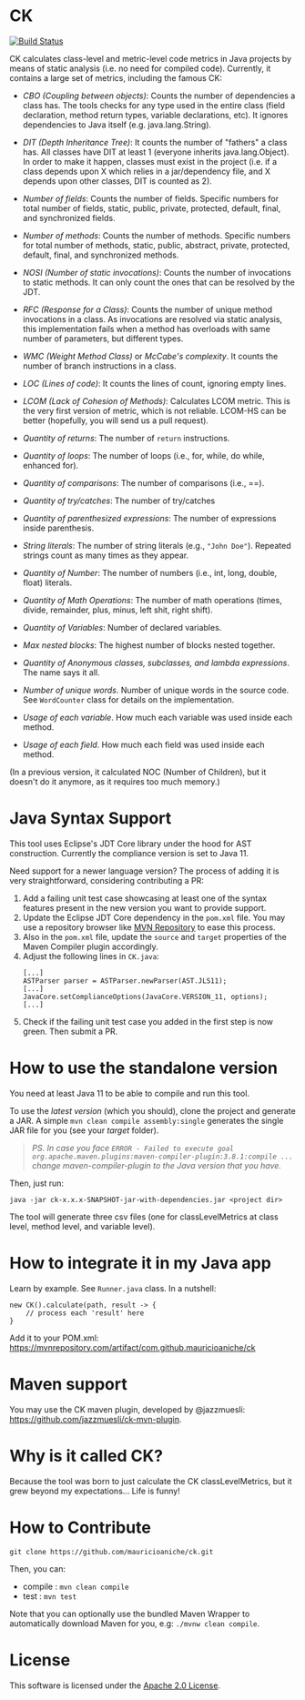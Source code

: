 # CK

[![Build Status](https://travis-ci.org/mauricioaniche/ck.svg?branch=master)](https://travis-ci.org/mauricioaniche/ck)

CK calculates class-level and metric-level code metrics in Java projects by means
of static analysis (i.e. no need for compiled code). Currently, it contains
a large set of metrics, including the famous CK:

- *CBO (Coupling between objects)*: Counts the number of dependencies a class has.
The tools checks for any type used in the entire class (field declaration, method
return types, variable declarations, etc). It ignores dependencies to Java itself
(e.g. java.lang.String).

- *DIT (Depth Inheritance Tree)*: It counts the number of "fathers" a class has.
All classes have DIT at least 1 (everyone inherits java.lang.Object).
In order to make it happen, classes must exist in the project (i.e. if a class
depends upon X which relies in a jar/dependency file, and X depends upon other
classes, DIT is counted as 2). 

- *Number of fields*: Counts the number of fields. Specific numbers for
total number of fields, static, public, private, protected, default, final, and synchronized fields.

- *Number of methods*: Counts the number of methods. Specific numbers for
total number of methods, static, public, abstract, private, protected, default, final, and synchronized methods.

- *NOSI (Number of static invocations)*: Counts the number of invocations
to static methods. It can only count the ones that can be resolved by the
JDT.

- *RFC (Response for a Class)*: Counts the number of unique method
invocations in a class. As invocations are resolved via static analysis,
this implementation fails when a method has overloads with same number of parameters,
but different types.

- *WMC (Weight Method Class)* or *McCabe's complexity*. It counts the number
of branch instructions in a class.

- *LOC (Lines of code)*: It counts the lines of count, ignoring
empty lines.

- *LCOM (Lack of Cohesion of Methods)*: Calculates LCOM metric. This is the very first
version of metric, which is not reliable. LCOM-HS can be better (hopefully, you will
send us a pull request). 

- *Quantity of returns*: The number of `return` instructions.

- *Quantity of loops*: The number of loops (i.e., for, while, do while, enhanced for).

- *Quantity of comparisons*: The number of comparisons (i.e., ==).

- *Quantity of try/catches*: The number of try/catches

- *Quantity of parenthesized expressions*: The number of expressions inside parenthesis.

- *String literals*: The number of string literals (e.g., `"John Doe"`). Repeated strings count as many times as they appear. 

- *Quantity of Number*: The number of numbers (i.e., int, long, double, float) literals.

- *Quantity of Math Operations*: The number of math operations (times, divide, remainder, plus, minus, left shit, right shift).

- *Quantity of Variables*: Number of declared variables.

- *Max nested blocks*: The highest number of blocks nested together.

- *Quantity of Anonymous classes, subclasses, and lambda expressions*. The name says it all.

- *Number of unique words*. Number of unique words in the source code. See `WordCounter` class for details on the
implementation.  

- *Usage of each variable*. How much each variable was used inside each method.

- *Usage of each field*. How much each field was used inside each method.
			
(In a previous version, it calculated NOC (Number of Children), but it doesn't do it anymore,
as it requires too much memory.)

# Java Syntax Support

This tool uses Eclipse's JDT Core library under the hood for AST
construction. Currently the compliance version is set to Java 11.

Need support for a newer language version? The process of adding it is
very straightforward, considering contributing a PR:

1. Add a failing unit test case showcasing at least one of the syntax
features present in the new version you want to provide support.
2. Update the Eclipse JDT Core dependency in the `pom.xml` file. You may
use a repository browser like
[MVN Repository](https://mvnrepository.com/artifact/org.eclipse.jdt/org.eclipse.jdt.core)
to ease this process.
3. Also in the `pom.xml` file, update the `source` and `target`
properties of the Maven Compiler plugin accordingly.
4. Adjust the following lines in `CK.java`:
    ```
    [...]
    ASTParser parser = ASTParser.newParser(AST.JLS11);
    [...]
    JavaCore.setComplianceOptions(JavaCore.VERSION_11, options);
    [...]
    ```
5. Check if the failing unit test case you added in the first step is
now green. Then submit a PR.

# How to use the standalone version

You need at least Java 11 to be able to compile and run this tool.

To use the _latest version_ (which you should), clone the project and generate a JAR. A simple
`mvn clean compile assembly:single` generates the single JAR file for you (see your _target_ folder).

>_PS. In case you face `ERROR - Failed to execute goal org.apache.maven.plugins:maven-compiler-plugin:3.8.1:compile ...` change maven-compiler-plugin to the Java version that you have._

Then, just run:
```
java -jar ck-x.x.x-SNAPSHOT-jar-with-dependencies.jar <project dir>
```

The tool will generate three csv files (one for classLevelMetrics at class level, method level, and variable level).


# How to integrate it in my Java app

Learn by example. See `Runner.java` class. In a nutshell:

```
new CK().calculate(path, result -> {
    // process each 'result' here
}
```

Add it to your POM.xml: https://mvnrepository.com/artifact/com.github.mauricioaniche/ck

# Maven support

You may use the CK maven plugin, developed by @jazzmuesli: https://github.com/jazzmuesli/ck-mvn-plugin.

# Why is it called CK?

Because the tool was born to just calculate the CK classLevelMetrics, but it grew beyond
my expectations... Life is funny!
  
# How to Contribute

```
git clone https://github.com/mauricioaniche/ck.git
```

Then, you can:

* compile : `mvn clean compile`
* test    : `mvn test`

Note that you can optionally use the bundled Maven Wrapper to
automatically download Maven for you, e.g: `./mvnw clean compile`.

# License

This software is licensed under the [Apache 2.0 License](LICENSE).
